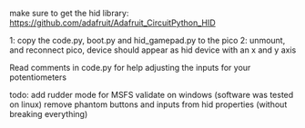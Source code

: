 make sure to get the hid library: https://github.com/adafruit/Adafruit_CircuitPython_HID

1: copy the code.py, boot.py and hid_gamepad.py to the pico
2: unmount, and reconnect pico, device should appear as hid device with an x and y axis

Read comments in code.py for help adjusting the inputs for your potentiometers

todo:
add rudder mode for MSFS
validate on windows (software was tested on linux)
remove phantom buttons and inputs from hid properties (without breaking everything)

